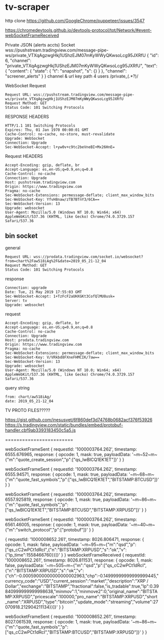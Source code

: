 # tv-scraper

http clone
https://github.com/GoogleChrome/puppeteer/issues/3547

https://chromedevtools.github.io/devtools-protocol/tot/Network/#event-webSocketFrameReceived

Private JSON (alerts accts) Socket
  wss://pushstream.tradingview.com/message-pipe-ws/private_VTXqAgzwgHkj1UShzEJM07mKyWWyQKwsoLcg95JXRfU
  { "id": 6, "channel": "private_VTXqAgzwgHkj1UShzEJM07mKyWWyQKwsoLcg95JXRfU", "text": { "content": { "state": { "t": "snapshot", "s": {} } }, "channel": "screener_alerts" } }
  channel & url key path 4 users /private_(.*?)/


WebSocket Request
```
Request URL: wss://pushstream.tradingview.com/message-pipe-ws/private_VTXqAgzwgHkj1UShzEJM07mKyWWyQKwsoLcg95JXRfU
Request Method: GET
Status Code: 101 Switching Protocols
```

RESPONSE HEADERS
```
HTTP/1.1 101 Switching Protocols
Expires: Thu, 01 Jan 1970 00:00:01 GMT
Cache-Control: no-cache, no-store, must-revalidate
Upgrade: WebSocket
Connection: Upgrade
Sec-WebSocket-Accept: l+yw0v+c9tc2beVneBI+Mx26HnE=
```

Request HEADERS
```
Accept-Encoding: gzip, deflate, br
Accept-Language: es,en-US;q=0.9,en;q=0.8
Cache-Control: no-cache
Connection: Upgrade
Host: pushstream.tradingview.com
Origin: https://www.tradingview.com
Pragma: no-cache
Sec-WebSocket-Extensions: permessage-deflate; client_max_window_bits
Sec-WebSocket-Key: YfvH8naw/zTB7BTnY3/6CA==
Sec-WebSocket-Version: 13
Upgrade: websocket
User-Agent: Mozilla/5.0 (Windows NT 10.0; Win64; x64) AppleWebKit/537.36 (KHTML, like Gecko) Chrome/74.0.3729.157 Safari/537.36
```

bin socket
------------------------------------------
general
```
Request URL: wss://prodata.tradingview.com/socket.io/websocket?from=chart%2Faw518iAg%2F&date=2019_05_21-12_04
Request Method: GET
Status Code: 101 Switching Protocols
```
response
```
Connection: upgrade
Date: Tue, 21 May 2019 17:55:03 GMT
Sec-WebSocket-Accept: 1+TzFcF2aUHXGKt3CofQlMU8usk=
Server: tv
Upgrade: websocket
```
request
```
Accept-Encoding: gzip, deflate, br
Accept-Language: es,en-US;q=0.9,en;q=0.8
Cache-Control: no-cache
Connection: Upgrade
Host: prodata.tradingview.com
Origin: https://www.tradingview.com
Pragma: no-cache
Sec-WebSocket-Extensions: permessage-deflate; client_max_window_bits
Sec-WebSocket-Key: V/VRkbd8FXneFHMCIK/7aw==
Sec-WebSocket-Version: 13
Upgrade: websocket
User-Agent: Mozilla/5.0 (Windows NT 10.0; Win64; x64) AppleWebKit/537.36 (KHTML, like Gecko) Chrome/74.0.3729.157 Safari/537.36
```
query string
```
from: chart/aw518iAg/
date: 2019_05_21-12_04
```


TV PROTO FILES?????

https://gist.github.com/inesusvet/6f860def3d74768b0682acf376f53926
https://s.tradingview.com/static/bundles/embed/protobuf-handler.cbf9ab3393183450c5a5.js

========================

webSocketFrameSent
 { requestId: '1000003764.262',
  timestamp: 6555.676965,
  response:
   { opcode: 1,
     mask: true,
     payloadData:
      '~m~52~m~{"m":"quote_create_session","p":["qs_lwBlCQ1EK1ET"]}' } }


webSocketFrameSent
 { requestId: '1000003764.262',
  timestamp: 6555.94571,
  response:
   { opcode: 1,
     mask: true,
     payloadData:
      '~m~68~m~{"m":"quote_fast_symbols","p":["qs_lwBlCQ1EK1ET","BITSTAMP:BTCUSD"]}' } }


webSocketFrameSent
 { requestId: '1000003764.262',
  timestamp: 6557.925819,
  response:
   { opcode: 1,
     mask: true,
     payloadData:
      '~m~86~m~{"m":"quote_fast_symbols","p":["qs_lwBlCQ1EK1ET","BITSTAMP:BTCUSD","BITSTAMP:XRPUSD"]}' } }

webSocketFrameSent
 { requestId: '1000003764.262',
  timestamp: 6561.46005,
  response:
   { opcode: 1,
     mask: true,
     payloadData: '~m~40~m~{"m":"switch_protocol","p":["protobuf"]}' } }      

 { requestId: '1000008652.261',
  timestamp: 8026.806471,
  response:
   { opcode: 1,
     mask: false,
     payloadData:
      '~m~95~m~{"m":"qsd","p":["qs_cC2wPCt1dRcI",{"n":"BITSTAMP:XRPUSD","s":"ok","v":{"lp_time":1558466760}}]}' } }
webSocketFrameReceived 
 { requestId: '1000008652.261',
  timestamp: 8026.811531,
  response:
   { opcode: 1,
     mask: false,
     payloadData:
      '~m~505~m~{"m":"qsd","p":["qs_cC2wPCt1dRcI",{"n":"BITSTAMP:XRPUSD","s":"ok","v":{"ch":-0.00059000000000000002963,"chp":-0.14999999999999999445,"currency_code":"USD","current_session":"market","description":"XRP / Dollar","exchange":"BITSTAMP","fractional":false,"is_tradable":true,"lp":0.39840999999999998638,"minmov":1,"minmove2":0,"original_name":"BITSTAMP:XRPUSD","pricescale":100000,"pro_name":"BITSTAMP:XRPUSD","short_name":"XRPUSD","type":"bitcoin","update_mode":"streaming","volume":27070918.212904211134}}]}' } }


webSocketFrameSent 
 { requestId: '1000008652.261',
  timestamp: 8027.061539,
  response:
   { opcode: 1,
     mask: true,
     payloadData:
      '~m~86~m~{"m":"quote_fast_symbols","p":["qs_cC2wPCt1dRcI","BITSTAMP:BTCUSD","BITSTAMP:XRPUSD"]}' } }